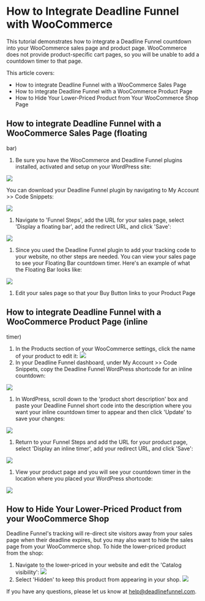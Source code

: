 # How to Integrate Deadline Funnel with WooCommerce

This tutorial demonstrates how to integrate a Deadline Funnel countdown into your WooCommerce sales page and product page. WooCommerce does not provide product-specific cart pages, so you will be unable to add a countdown timer to that page.

This article covers:

* How to integrate Deadline Funnel with a WooCommerce Sales Page
* How to integrate Deadline Funnel with a WooCommerce Product Page
* How to Hide Your Lower-Priced Product from Your WooCommerce Shop Page

## How to integrate Deadline Funnel with a WooCommerce Sales Page \(floating

bar\)

1. Be sure you have the WooCommerce and Deadline Funnel plugins installed, activated and setup on your WordPress site:

![](https://s3.amazonaws.com/helpscout.net/docs/assets/53974d6ce4b0c76107b109d1/images/5a7c7f5f0428634376cff300/file-0IDBOeoKw5.png)

You can download your Deadline Funnel plugin by navigating to My Account &gt;&gt; Code Snippets:

![](https://s3.amazonaws.com/helpscout.net/docs/assets/53974d6ce4b0c76107b109d1/images/5a7c7fc80428634376cff307/file-7BcF9bqhlS.png)

1. Navigate to 'Funnel Steps', add the URL for your sales page, select 'Display a floating bar', add the redirect URL, and click 'Save':

![](https://s3.amazonaws.com/helpscout.net/docs/assets/53974d6ce4b0c76107b109d1/images/5c783c362c7d3a0cb932155e/file-JDPyIgnWsG.png)

1. Since you used the Deadline Funnel plugin to add your tracking code to your website, no other steps are needed. You can view your sales page to see your Floating Bar countdown timer. Here's an example of what the Floating Bar looks like:

![](https://s3.amazonaws.com/helpscout.net/docs/assets/53974d6ce4b0c76107b109d1/images/5c65c0a12c7d3a66e32e783a/file-r2622Bfum3.png)

1. Edit your sales page so that your Buy Button links to your Product Page

## How to integrate Deadline Funnel with a WooCommerce Product Page \(inline

timer\)

1. In the Products section of your WooCommerce settings, click the name of your product to edit it: ![](https://s3.amazonaws.com/helpscout.net/docs/assets/53974d6ce4b0c76107b109d1/images/592604300428634b4a336de3/file-vksAzF1S1k.png)
2. In your Deadline Funnel dashboard, under My Account &gt;&gt; Code Snippets, copy the Deadline Funnel WordPress shortcode for an inline countdown:

![](https://s3.amazonaws.com/helpscout.net/docs/assets/53974d6ce4b0c76107b109d1/images/5a7c82fd2c7d3a4a4198f1f1/file-doRjyQeo4W.png)

1. In WordPress, scroll down to the 'product short description' box and paste your Deadline Funnel short code into the description where you want your inline countdown timer to appear and then click 'Update' to save your changes:

![](https://s3.amazonaws.com/helpscout.net/docs/assets/53974d6ce4b0c76107b109d1/images/592605042c7d3a074e8acd72/file-Roytp6cYmo.png)

1. Return to your Funnel Steps and add the URL for your product page, select 'Display an inline timer', add your redirect URL, and click 'Save':

![](https://s3.amazonaws.com/helpscout.net/docs/assets/53974d6ce4b0c76107b109d1/images/5c783cd22c7d3a0cb9321570/file-hMgAYWDhqC.png)

1. View your product page and you will see your countdown timer in the location where you placed your WordPress shortcode:

![](https://s3.amazonaws.com/helpscout.net/docs/assets/53974d6ce4b0c76107b109d1/images/592605e60428634b4a336de6/file-A9clNVc4pP.png)

## How to Hide Your Lower-Priced Product from your WooCommerce Shop

Deadline Funnel's tracking will re-direct site visitors away from your sales page when their deadline expires, but you may also want to hide the sales page from your WooCommerce shop. To hide the lower-priced product from the shop:

1. Navigate to the lower-priced in your website and edit the 'Catalog visibility': ![](https://s3.amazonaws.com/helpscout.net/docs/assets/53974d6ce4b0c76107b109d1/images/5a29a9780428631b6b6dc05e/file-UkIFxN474r.png)
2. Select 'Hidden' to keep this product from appearing in your shop. ![](https://s3.amazonaws.com/helpscout.net/docs/assets/53974d6ce4b0c76107b109d1/images/5a29a9b80428631b6b6dc05f/file-dOPWBEmd3L.png)

If you have any questions, please let us know at [help@deadlinefunnel.com](mailto:mailto:help@deadlinefunnel.com).

